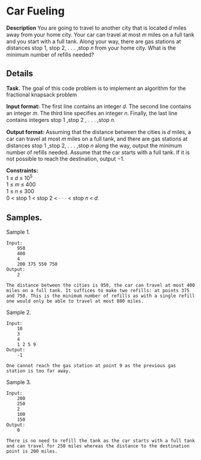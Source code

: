 # Car Fueling
**Description**
You are going to travel to another city that is located 𝑑 miles away from your home city. Your car can travel at most 𝑚 miles on a full tank and you start with a full tank. Along your way, there are gas stations at distances stop 1, stop 2, . . . ,stop 𝑛 from your home city. What is the minimum number of refills needed?

## Details
**Task.** 
The goal of this code problem is to implement an algorithm for the fractional knapsack problem

**Input format:** 
The first line contains an integer 𝑑. The second line contains an integer 𝑚. The third line specifies an integer 𝑛. Finally, the last line contains integers stop 1
,stop 2 , . . . ,stop 𝑛.

**Output format:** 
Assuming that the distance between the cities is 𝑑 miles, a car can travel at most 𝑚 miles on a full tank, and there are gas stations at distances stop 1
,stop 2, . . . ,stop 𝑛 along the way, output the minimum number of refills needed. Assume that the car starts with a full tank. If it is not possible to reach the destination, output −1.

**Constraints:** 
<br>1 ≤ 𝑑 ≤ 10<sup>5</sup> 
<br>1 ≤ 𝑚 ≤ 400 
<br>1 ≤ 𝑛 ≤ 300 
<br>0 < stop 1 < stop 2 < · · · < stop 𝑛 < 𝑑.


## Samples.
Sample 1.

    Input:
        950
        400
        4
        200 375 550 750
    Output:
        2
    
    The distance between the cities is 950, the car can travel at most 400 miles on a full tank. It suffices to make two refills: at points 375 and 750. This is the minimum number of refills as with a single refill one would only be able to travel at most 800 miles.

Sample 2.

    Input:
        10
        3
        4
        1 2 5 9
    Output:
        -1

    One cannot reach the gas station at point 9 as the previous gas station is too far away. 

Sample 3.

    Input:
        200
        250
        2
        100
        150
    Output:
        0
    
    There is no need to refill the tank as the car starts with a full tank and can travel for 250 miles whereas the distance to the destination point is 200 miles.
